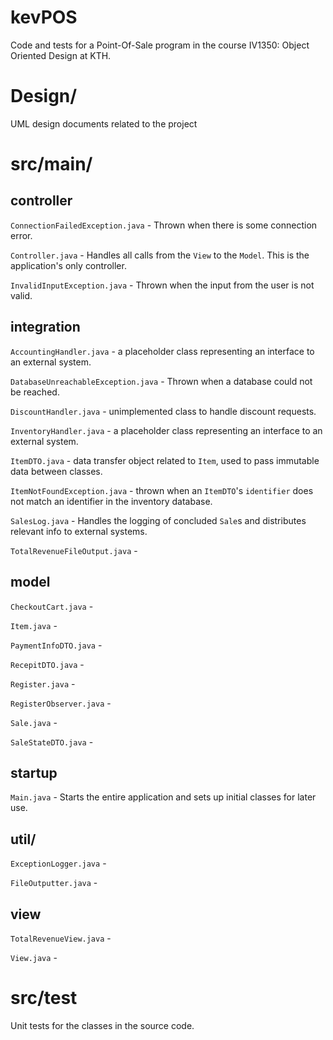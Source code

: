 
# kevPOS
Code and tests for a Point-Of-Sale program in the course IV1350: Object Oriented Design at KTH.

# Design/
UML design documents related to the project

# src/main/

## controller

`ConnectionFailedException.java` - Thrown when there is some connection error.

`Controller.java` - Handles all calls from the `View` to the `Model`. This is the application's only controller.

`InvalidInputException.java` - Thrown when the input from the user is not valid.

## integration

`AccountingHandler.java` - a placeholder class representing an interface to an external system.

`DatabaseUnreachableException.java` - Thrown when a database could not be reached.

`DiscountHandler.java` - unimplemented class to handle discount requests.

`InventoryHandler.java` - a placeholder class representing an interface to an external system.

`ItemDTO.java` - data transfer object related to `Item`, used to pass immutable data between classes.

`ItemNotFoundException.java` - thrown when an `ItemDTO`'s `identifier` does not match an identifier in the inventory database.

`SalesLog.java` - Handles the logging of concluded `Sale`s and distributes relevant info to external systems.

`TotalRevenueFileOutput.java` - 

## model

`CheckoutCart.java` - 

`Item.java` - 

`PaymentInfoDTO.java` - 

`RecepitDTO.java` - 

`Register.java` - 

`RegisterObserver.java` - 

`Sale.java` - 

`SaleStateDTO.java` - 

## startup

`Main.java` - Starts the entire application and sets up initial classes for later use.

## util/

`ExceptionLogger.java` - 

`FileOutputter.java` - 

## view

`TotalRevenueView.java` - 

`View.java` - 

# src/test

Unit tests for the classes in the source code.